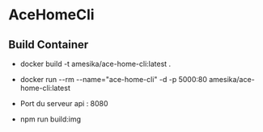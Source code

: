 # AceHomeCli

## Build Container

- docker build -t amesika/ace-home-cli:latest .
- docker run --rm --name="ace-home-cli" -d -p 5000:80 amesika/ace-home-cli:latest

- Port du serveur api : 8080

- npm run build:img


